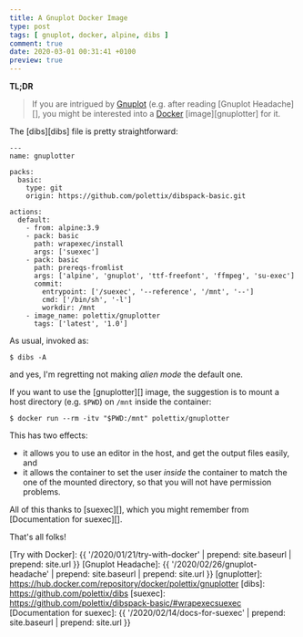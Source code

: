 ```yaml
---
title: A Gnuplot Docker Image
type: post
tags: [ gnuplot, docker, alpine, dibs ]
comment: true
date: 2020-03-01 00:31:41 +0100
preview: true
---
```


**TL;DR**

> If you are intrigued by [Gnuplot][] (e.g. after reading [Gnuplot
> Headache][], you might be interested into a [Docker][]
> [image][gnuplotter] for it.

The [dibs][dibs] file is pretty straightforward:

```
---
name: gnuplotter

packs:
  basic:
    type: git
    origin: https://github.com/polettix/dibspack-basic.git

actions:
  default:
    - from: alpine:3.9
    - pack: basic
      path: wrapexec/install
      args: ['suexec']
    - pack: basic
      path: prereqs-fromlist
      args: ['alpine', 'gnuplot', 'ttf-freefont', 'ffmpeg', 'su-exec']
      commit:
        entrypoint: ['/suexec', '--reference', '/mnt', '--']
        cmd: ['/bin/sh', '-l']
        workdir: /mnt
    - image_name: polettix/gnuplotter
      tags: ['latest', '1.0']
```

As usual, invoked as:

```shell
$ dibs -A
```

and yes, I'm regretting not making *alien mode* the default one.

If you want to use the [gnuplotter][] image, the suggestion is to mount
a host directory (e.g. `$PWD`) on `/mnt` inside the container:

```shell
$ docker run --rm -itv "$PWD:/mnt" polettix/gnuplotter
```

This has two effects:

- it allows you to use an editor in the host, and get the output files
  easily, and
- it allows the container to set the user *inside* the container to
  match the one of the mounted directory, so that you will not have
  permission problems.

All of this thanks to [suexec][], which you might remember from
[Documentation for suexec][].

That's all folks!

[Alpine Linux]: https://www.alpinelinux.org/
[Gnuplot]: http://gnuplot.info/
[Docker]: https://www.docker.com/
[Try with Docker]: {{ '/2020/01/21/try-with-docker' | prepend: site.baseurl | prepend: site.url }}
[Gnuplot Headache]: {{ '/2020/02/26/gnuplot-headache' | prepend: site.baseurl | prepend: site.url }}
[gnuplotter]: https://hub.docker.com/repository/docker/polettix/gnuplotter
[dibs]: https://github.com/polettix/dibs
[suexec]: https://github.com/polettix/dibspack-basic/#wrapexecsuexec
[Documentation for suexec]: {{ '/2020/02/14/docs-for-suexec' | prepend: site.baseurl | prepend: site.url }}
